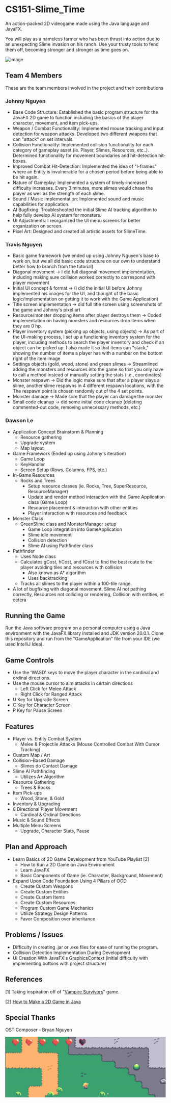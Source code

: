 # CS151-Slime_Time
An action-packed 2D videogame made using the Java language and JavaFX.

You will play as a nameless farmer who has been thrust into action due to an unexpecting Slime invasion on his ranch. Use your trusty tools to fend them off, becoming stronger and stronger as time goes on.

![image](https://github.com/JQBNguyen/CS151-Slime_Time/assets/120300677/4731a70c-1f1b-4a73-9420-e0ad490b7310)

## Team 4 Members
These are the team members involved in the project and their contributions
### Johnny Nguyen
- Base Code Structure: Established the basic program structure for the JavaFX 2D game to function including the basics of the player character, movement, and item pick-ups.
- Weapon / Combat Functionality: Implemented mouse tracking and input detection for weapon attacks. Developed two different weapons that can "attack" on set intervals.
- Collision Functionality: Implemented collision functionality for each category of gameplay asset (ie. Player, Slimes, Resources, etc..). Determined functionality for movement boundaries and hit-detection hit-boxes.
- Improved Combat Hit-Detection: Implemented the idea of "I-frames" where an Entity is invulnerable for a chosen period before being able to be hit again.
- Nature of Gameplay: Implemented a system of timely-increased difficulty increases. Every 3 minutes, more slimes would chase the player as well as the strength of each slime.
- Sound / Music Implementation: Implemented sound and music capabilities for application.
- AI Bugfixing: Troubleshooted the initial Slime AI tracking algorithm to help fully develop AI system for monsters.
- UI Adjustments: I reorganized the UI menu screens for better organization on screen.
- Pixel Art: Designed and created all artistic assets for SlimeTime.
### Travis Nguyen
- Basic game framework (we ended up using Johnny Nguyen's base to work on, but we all did basic code structure on our own to understand better how to branch from the tutorial)
- Diagonal movement -> I did full diagonal movement implementation, including making sure collision worked correctly to correspond with player movement
- Initial UI concept & format -> (I did the initial UI before Johnny implemented his images for the UI, and thought of the basic logic/implementation on getting it to work with the Game Application)
- Title screen implementation -> did full title screen using screenshots of the game and Johnny's pixel art
- Resource/monster dropping items after player destroys them -> Coded implementation on having monsters and resources drop items when they are 0 hp.
- Player inventory system (picking up objects, using objects) -> As part of the UI-making process, I set up a functioning inventory system for the player,
including methods to search the player inventory and check if an object can be picked up. I also made it so that items can "stack," showing the number of items a player has
with a number on the bottom right of the item image
- Settings objects (gold, wood, stone) and green slimes -> Streamlined adding the monsters and resources into the game so that you only have to call a method instead of manually setting the stats
(i.e., coordinates)
- Monster respawn -> Did the logic make sure that after a player slays a slime, another slime respawns in 4 different respawn locations, with the
The respawn point is chosen randomly out of the 4 set points.
- Monster damage -> Made sure that the player can damage the monster
- Small code cleanup -> did some initial code cleanup (deleting commented-out code, removing unnecessary methods, etc.)
### Dawson Le
- Application Concept Brainstorm & Planning
  - Resource gathering
  - Upgrade system
  - Map layout
- Game Framework (Ended up using Johnny's iteration)
  - Game Loop
  - KeyHandler
  - Screen Setup (Rows, Columns, FPS, etc.)
- In-Game Resources
  - Rocks and Trees 
    - Setup resource classes (ie. Rocks, Tree, SuperResource, ResourceManager)
    - Update and render method interaction with the Game Application class (Game Loop)
    - Resource placement & interaction with other entities
    - Player interaction with resources and feedback
- Monster Class
  - GreenSlime class and MonsterManager setup
    - Game Loop integration into GameApplication
    - Slime idle movement
    - Collision detection
    - Slime AI using Pathfinder class
- Pathfinder
  - Uses Node class
  - Calculates gCost, hCost, and fCost to find the best route to the player avoiding tiles and resources with collision
    - Also known as A* algorithm
    - Uses backtracking
  - Tracks all slimes to the player within a 100-tile range.
- A lot of bugfixing with diagonal movement, Slime AI not pathing correctly, Resources not colliding or rendering, Collision with entities, et cetera

## Running the Game
Run the Java software program on a personal computer using a Java environment with the JavaFX library installed and JDK version 20.0.1.
Clone this repository and run from the "GameApplication" file from your IDE (we used IntelliJ Idea).

## Game Controls
- Use the 'WASD' keys to move the player character in the cardinal and ordinal directions.
- Use the mouse cursor to aim attacks in certain directions
  - Left Click for Melee Attack
  - Right Click for Ranged Attack
- U Key for Upgrade Screen
- C Key for Character Screen
- P Key for Pause Screen

## Features
- Player vs. Entity Combat System
  - Melee & Projectile Attacks (Mouse Controlled Combat With Cursor Tracking)
- Custom Map / Art
- Collision-Based Damage
  - Slimes do Contact Damage
- Slime AI Pathfinding
  - Utilizes A* Algorithm
- Resource Gathering
  - Trees & Rocks
- Item Pick-ups
  - Wood, Stone, & Gold
- Inventory & Upgrading
- 8 Directional Player Movement
  - Cardinal & Ordinal Directions
- Music & Sound Effects
- Multiple Menu Screens
  - Upgrade, Character Stats, Pause
 
## Plan and Approach
- Learn Basics of 2D Game Development from YouTube Playlist [2]
  - How to Run a 2D Game on Java Environment
  - Learn JavaFX
  - Basic Components of Game (ie. Character, Background, Movement)
- Expand Upon Code Foundation Using 4 Pillars of OOD
  - Create Custom Weapons
  - Create Custom Entities
  - Create Custom Items
  - Create Custom Resources
  - Program Custom Game Mechanics
  - Utilize Strategy Design Patterns
  - Favor Composition over inheritance 

## Problems / Issues
- Difficulty in creating .jar or .exe files for ease of running the program.
- Collision Detection Implementation During Development
- UI Creation With JavaFX's GraphicsContext (initial difficulty with implementing buttons with project structure)

## References
[1] Taking inspiration off of "[Vampire Survivors](https://store.steampowered.com/app/1794680/Vampire_Survivors/)" game. 

[2] [How to Make a 2D Game in Java](https://www.youtube.com/playlist?list=PL_QPQmz5C6WUF-pOQDsbsKbaBZqXj4qSq)

## Special Thanks
OST Composer - Bryan Nguyen

![](https://github.com/JQBNguyen/CS151-Slime_Time/blob/main/slimetimegif.gif)
  
